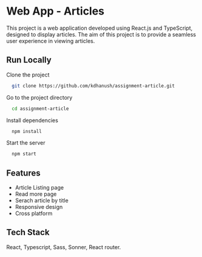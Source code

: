 # Web App - Articles

This project is a web application developed using React.js and TypeScript, designed to display articles. The aim of this project is to provide a seamless user experience in viewing articles.

## Run Locally

Clone the project

```bash
  git clone https://github.com/kdhanush/assignment-article.git
```

Go to the project directory

```bash
  cd assignment-article
```

Install dependencies

```bash
  npm install
```

Start the server

```bash
  npm start
```

## Features

- Article Listing page
- Read more page
- Serach article by title
- Responsive design
- Cross platform

## Tech Stack

React, Typescript, Sass, Sonner, React router.
